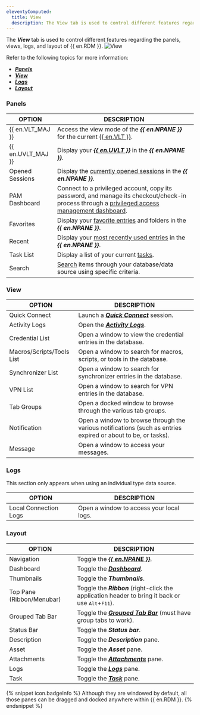 ```yaml
---
eleventyComputed:
  title: View
  description: The View tab is used to control different features regarding the panels, views, and logs of {{ en.RDM }}.
---
```

The ***View*** tab is used to control different features regarding the panels, views, logs, and layout of {{ en.RDM }}.
![View](https://cdnweb.devolutions.net/docs/en/rdm/windows/RDMWin6203.png)

Refer to the following topics for more information:

* [***Panels***](/rdm/windows/commands/view/panels/)
* [***View***](/rdm/windows/commands/view/view/)
* [***Logs***](/rdm/windows/commands/view/logs/)
* [***Layout***](/rdm/windows/commands/view/layout/)

### Panels

| OPTION   | DESCRIPTION                                                   |
|----------|---------------------------------------------------------------|
| {{ en.VLT_MAJ }}   | Access the view mode of the ***{{ en.NPANE }}*** for the current [{{ en.VLT }}](/rdm/windows/commands/view/panels/vault/). |
| {{ en.UVLT_MAJ }}  | Display your [***{{ en.UVLT }}***](/rdm/windows/commands/view/panels/vault/) in the ***{{ en.NPANE }}***. |
| Opened Sessions    | Display the [currently opened sessions](/rdm/windows/commands/view/panels/opened-sessions/) in the ***{{ en.NPANE }}***. |
| PAM Dashboard      | Connect to a privileged account, copy its password, and manage its checkout/check-in process through a [privileged access management dashboard](/rdm/windows/commands/view/panels/pam-dashboard/). |
| Favorites          | Display your [favorite entries](/rdm/windows/user-interface/navigation-pane/favorite-entries/) and folders in the ***{{ en.NPANE }}***. |
| Recent             | Display your [most recently used entries](/rdm/windows/user-interface/navigation-pane/most-recently-used-entries/) in the ***{{ en.NPANE }}***.   |
| Task List          | Display a list of your current [tasks](/rdm/windows/commands/view/panels/task-list/).     |
| Search             | [Search](/rdm/windows/commands/view/panels/search/) items through your database/data source using specific criteria. |

### View

| OPTION                    | DESCRIPTION                                                                                                   |
|---------------------------|---------------------------------------------------------------------------------------------------------------|
| Quick Connect             | Launch a [***Quick Connect***](/rdm/windows/commands/view/view/quick-connect/) session.                       |
| Activity Logs             | Open the [***Activity Logs***](/rdm/windows/commands/view/view/activity-logs/).                               |
| Credential List           | Open a window to view the credential entries in the database.                                                 |
| Macros/Scripts/Tools List | Open a window to search for macros, scripts, or tools in the database.                                        |
| Synchronizer List         | Open a window to search for synchronizer entries in the database.                                             |
| VPN List                  | Open a window to search for VPN entries in the database.                                                      |
| Tab Groups                | Open a docked window to browse through the various tab groups.                                                |
| Notification              | Open a window to browse through the various notifications (such as entries expired or about to be, or tasks). |
| Message                   | Open a window to access your messages.                                                                        |

### Logs

This section only appears when using an individual type data source.

| OPTION                | DESCRIPTION                              |
|-----------------------|------------------------------------------|
| Local Connection Logs | Open a window to access your local logs. |

### Layout

| OPTION                    | DESCRIPTION                                                                                                            |
|---------------------------|------------------------------------------------------------------------------------------------------------------------|
| Navigation                | Toggle the [***{{ en.NPANE }}***](/rdm/windows/user-interface/navigation-pane/).                                       |
| Dashboard                 | Toggle the [***Dashboard***](/rdm/windows/user-interface/content-area/dashboards/).                                    |
| Thumbnails                | Toggle the ***Thumbnails***.                                                                                           |
| Top Pane (Ribbon/Menubar) | Toggle the ***Ribbon*** (right-click the application header to bring it back or use <kbd>Alt</kbd>+<kbd>F11</kbd>).    |
| Grouped Tab Bar           | Toggle the [***Grouped Tab Bar***](/rdm/windows/commands/view/layout/grouped-tab-bar/) (must have group tabs to work). |
| Status Bar                | Toggle the ***Status bar***.                                                                                           |
| Description               | Toggle the ***Description*** pane.                                                                                     |
| Asset                     | Toggle the ***Asset*** pane.                                                                                           |
| Attachments               | Toggle the [***Attachments***](/rdm/windows/commands/view/layout/attachments/) pane.                                   |
| Logs                      | Toggle the [***Logs***](/rdm/windows/commands/view/layout/logs/) pane.                                                 |
| Task                      | Toggle the [***Task***](/rdm/windows/commands/view/layout/task/) pane.                                                 |

{% snippet icon.badgeInfo %}
Although they are windowed by default, all those panes can be dragged and docked anywhere within {{ en.RDM }}.
{% endsnippet %}
